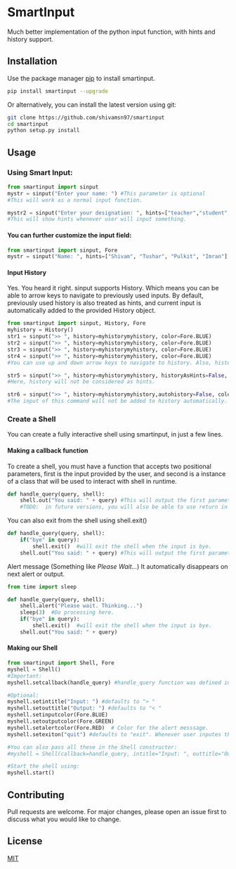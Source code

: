 # SmartInput
Much better implementation of the python input function, with hints and history support.

## Installation

Use the package manager [pip](https://pip.pypa.io/en/stable/) to install smartinput.

```bash
pip install smartinput --upgrade
```

Or alternatively, you can install the latest version using git:
```bash
git clone https://github.com/shivamsn97/smartinput
cd smartinput
python setup.py install
```
## Usage

### Using Smart Input:
```python
from smartinput import sinput
mystr = sinput("Enter your name: ") #This parameter is optional
#This will work as a normal input function.

mystr2 = sinput("Enter your designation: ", hints=["teacher","student","developer","hobbyist"])
#This will show hints whenever user will input something.
```
#### You can further customize the input field:
```python
from smartinput import sinput, Fore
mystr = sinput("Name: ", hints=["Shivam", "Tushar", "Pulkit", "Imran"], color=Fore.BLUE, hintcolor=Fore.GREEN)
```
#### Input History
Yes. You heard it right. sinput supports History. Which means you can be able to arrow keys to navigate to previously used inputs. By default, previously used history is also treated as hints, and current input is automatically added to the provided History object. 
```python
from smartinput import sinput, History, Fore
myhistory = History()
str1 = sinput(">> ", history=myhistorymyhistory, color=Fore.BLUE)
str2 = sinput(">> ", history=myhistorymyhistory, color=Fore.BLUE)
str3 = sinput(">> ", history=myhistorymyhistory, color=Fore.BLUE)
str4 = sinput(">> ", history=myhistorymyhistory, color=Fore.BLUE)
#You can use up and down arrow keys to navigate to history. Also, history will be shown as hints.

str5 = sinput(">> ", history=myhistorymyhistory, historyAsHints=False, color=Fore.BLUE)
#Here, history will not be considered as hints.

str6 = sinput(">> ", history=myhistorymyhistory,autohistory=False, color=Fore.BLUE)
#The input of this command will not be added to history automatically.
```

### Create a Shell 
You can create a fully interactive shell using smartinput, in just a few lines.

#### Making a callback function
To create a shell, you must have a function that accepts two positional parameters, first is the input provided by the user, and second is a instance of a class that will be used to interact with shell in runtime.
```python
def handle_query(query, shell):
    shell.out("You said: " + query) #This will output the first parameter on the shell.
    #TODO:  in future versions, you will also be able to use return in place of shell.out.
```

You can also exit from the shell using shell.exit()
```python
def handle_query(query, shell):
    if("bye" in query):
        shell.exit()  #will exit the shell when the input is bye.
    shell.out("You said: " + query) #This will output the first parameter on the shell.
```

Alert message (Something like *Please Wait...*)
It automatically disappears on next alert or output.
```python
from time import sleep

def handle_query(query, shell):
    shell.alert("Please wait. Thinking...")
    sleep(3)  #Do processing here.
    if("bye" in query):
        shell.exit()  #will exit the shell when the input is bye.
    shell.out("You said: " + query) 
```

#### Making our Shell
```python
from smartinput import Shell, Fore
myshell = Shell()
#Important:
myshell.setcallback(handle_query) #handle_query function was defined in the above section

#Optional:
myshell.setintitle("Input: ") #defaults to "> "
myshell.setouttitle("Output: ") #defaults to "< "
myshell.setinputcolor(Fore.BLUE)
myshell.setoutputcolor(Fore.GREEN)
myshell.setalertcolor(Fore.RED)  # Color for the alert messsage.
myshell.setexiton("quit") #defaults to "exit". Whenever user inputes this or press ctrl+d (EOF, linux), the shell exits.

#You can also pass all these in the Shell constructor:
#myshell = Shell(callback=handle_query, intitle="Input: ", outtitle="Output: ", inputcolor=Fore.BLUE, outputcolor=Fore.GREEN, alertcolor=Fore.RED, exiton="quit")

#Start the shell using:
myshell.start()
```
## Contributing
Pull requests are welcome. For major changes, please open an issue first to discuss what you would like to change.

## License
[MIT](https://choosealicense.com/licenses/mit/)
